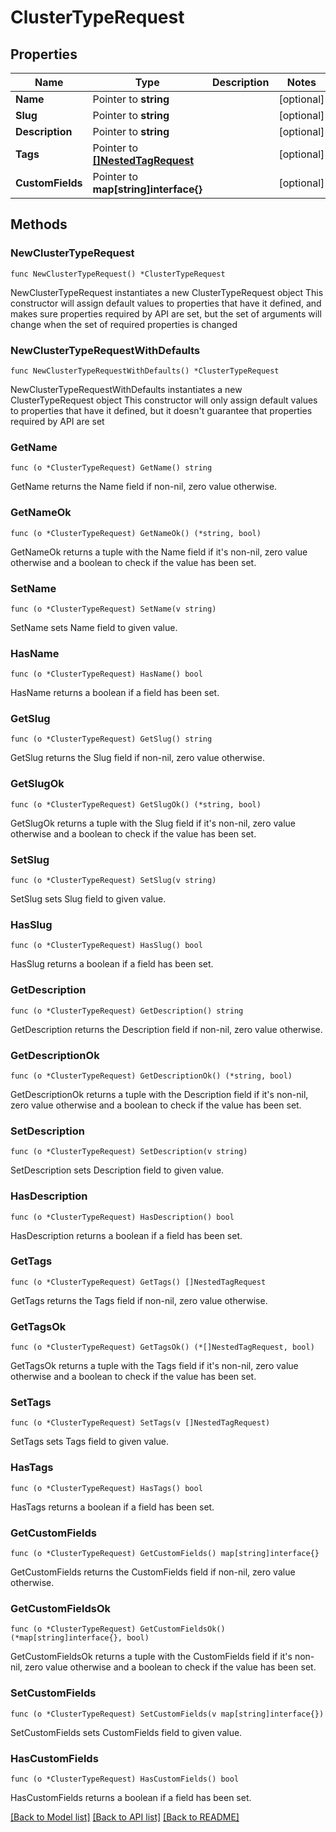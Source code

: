 # ClusterTypeRequest

## Properties

Name | Type | Description | Notes
------------ | ------------- | ------------- | -------------
**Name** | Pointer to **string** |  | [optional] 
**Slug** | Pointer to **string** |  | [optional] 
**Description** | Pointer to **string** |  | [optional] 
**Tags** | Pointer to [**[]NestedTagRequest**](NestedTagRequest.md) |  | [optional] 
**CustomFields** | Pointer to **map[string]interface{}** |  | [optional] 

## Methods

### NewClusterTypeRequest

`func NewClusterTypeRequest() *ClusterTypeRequest`

NewClusterTypeRequest instantiates a new ClusterTypeRequest object
This constructor will assign default values to properties that have it defined,
and makes sure properties required by API are set, but the set of arguments
will change when the set of required properties is changed

### NewClusterTypeRequestWithDefaults

`func NewClusterTypeRequestWithDefaults() *ClusterTypeRequest`

NewClusterTypeRequestWithDefaults instantiates a new ClusterTypeRequest object
This constructor will only assign default values to properties that have it defined,
but it doesn't guarantee that properties required by API are set

### GetName

`func (o *ClusterTypeRequest) GetName() string`

GetName returns the Name field if non-nil, zero value otherwise.

### GetNameOk

`func (o *ClusterTypeRequest) GetNameOk() (*string, bool)`

GetNameOk returns a tuple with the Name field if it's non-nil, zero value otherwise
and a boolean to check if the value has been set.

### SetName

`func (o *ClusterTypeRequest) SetName(v string)`

SetName sets Name field to given value.

### HasName

`func (o *ClusterTypeRequest) HasName() bool`

HasName returns a boolean if a field has been set.

### GetSlug

`func (o *ClusterTypeRequest) GetSlug() string`

GetSlug returns the Slug field if non-nil, zero value otherwise.

### GetSlugOk

`func (o *ClusterTypeRequest) GetSlugOk() (*string, bool)`

GetSlugOk returns a tuple with the Slug field if it's non-nil, zero value otherwise
and a boolean to check if the value has been set.

### SetSlug

`func (o *ClusterTypeRequest) SetSlug(v string)`

SetSlug sets Slug field to given value.

### HasSlug

`func (o *ClusterTypeRequest) HasSlug() bool`

HasSlug returns a boolean if a field has been set.

### GetDescription

`func (o *ClusterTypeRequest) GetDescription() string`

GetDescription returns the Description field if non-nil, zero value otherwise.

### GetDescriptionOk

`func (o *ClusterTypeRequest) GetDescriptionOk() (*string, bool)`

GetDescriptionOk returns a tuple with the Description field if it's non-nil, zero value otherwise
and a boolean to check if the value has been set.

### SetDescription

`func (o *ClusterTypeRequest) SetDescription(v string)`

SetDescription sets Description field to given value.

### HasDescription

`func (o *ClusterTypeRequest) HasDescription() bool`

HasDescription returns a boolean if a field has been set.

### GetTags

`func (o *ClusterTypeRequest) GetTags() []NestedTagRequest`

GetTags returns the Tags field if non-nil, zero value otherwise.

### GetTagsOk

`func (o *ClusterTypeRequest) GetTagsOk() (*[]NestedTagRequest, bool)`

GetTagsOk returns a tuple with the Tags field if it's non-nil, zero value otherwise
and a boolean to check if the value has been set.

### SetTags

`func (o *ClusterTypeRequest) SetTags(v []NestedTagRequest)`

SetTags sets Tags field to given value.

### HasTags

`func (o *ClusterTypeRequest) HasTags() bool`

HasTags returns a boolean if a field has been set.

### GetCustomFields

`func (o *ClusterTypeRequest) GetCustomFields() map[string]interface{}`

GetCustomFields returns the CustomFields field if non-nil, zero value otherwise.

### GetCustomFieldsOk

`func (o *ClusterTypeRequest) GetCustomFieldsOk() (*map[string]interface{}, bool)`

GetCustomFieldsOk returns a tuple with the CustomFields field if it's non-nil, zero value otherwise
and a boolean to check if the value has been set.

### SetCustomFields

`func (o *ClusterTypeRequest) SetCustomFields(v map[string]interface{})`

SetCustomFields sets CustomFields field to given value.

### HasCustomFields

`func (o *ClusterTypeRequest) HasCustomFields() bool`

HasCustomFields returns a boolean if a field has been set.


[[Back to Model list]](../README.md#documentation-for-models) [[Back to API list]](../README.md#documentation-for-api-endpoints) [[Back to README]](../README.md)


